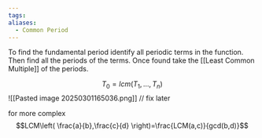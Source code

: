 ```yaml
---
tags: 
aliases:
  - Common Period
---
```



To find the fundamental period identify all periodic terms in the function. Then find all the periods of the terms. Once found take the [[Least Common Multiple]] of the periods.

$$T_{0}=lcm(T_{1},\dots,T_{n})$$ ![[Pasted image 20250301165036.png]]
// fix later

for more complex $$LCM\left( \frac{a}{b},\frac{c}{d} \right)=\frac{LCM(a,c)}{gcd(b,d)}$$
